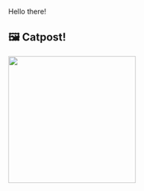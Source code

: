 Hello there!



## 🖼️ Catpost!

<sub>
    <img src="https://cdn2.thecatapi.com/images/888.jpg" height="256">
</sub>

